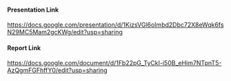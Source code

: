 #### Presentation Link
https://docs.google.com/presentation/d/1KizsVGl6oImbd2Dbc72X8eWqk6fsN29MC5Mam2gcKWg/edit?usp=sharing

#### Report Link
https://docs.google.com/document/d/1Fb22pG_TyCkI-i50B_eHim7NTpnT5-AzQgmFGFhffY0/edit?usp=sharing